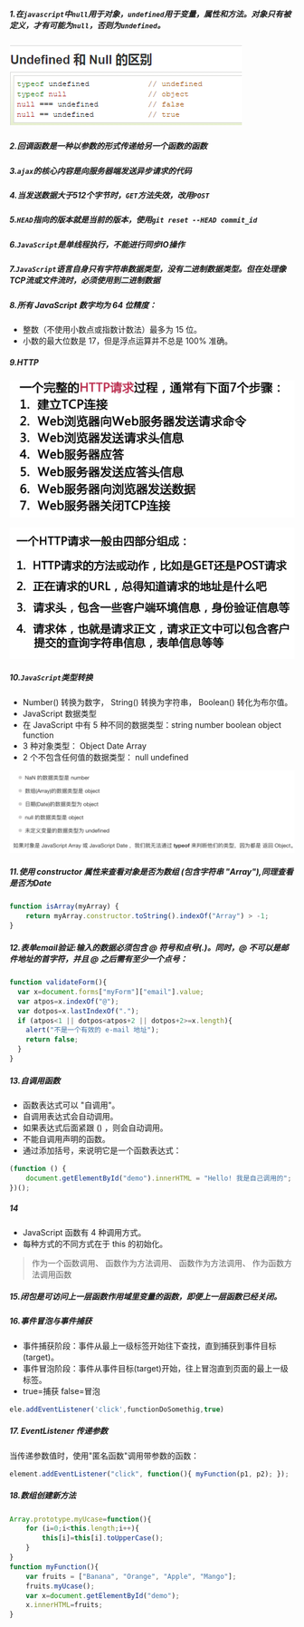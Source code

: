 ##### 1.在`javascript`中`null`用于对象，`undefined`用于变量，属性和方法。对象只有被定义，才有可能为`null`，否则为`undefined`。
##### ![](imgs/web01.png)

##### 2.回调函数是一种以参数的形式传递给另一个函数的函数

##### 3.`ajax`的核心内容是向服务器端发送异步请求的代码

##### 4.当发送数据大于512个字节时，`GET`方法失效，改用`POST`

##### 5.`HEAD`指向的版本就是当前的版本，使用`git reset --HEAD commit_id`

##### 6.`JavaScript`是单线程执行，不能进行同步IO操作

##### 7.`JavaScript`语言自身只有字符串数据类型，没有二进制数据类型。但在处理像TCP流或文件流时，必须使用到二进制数据

##### 8.所有 JavaScript 数字均为 64 位精度：
* 整数（不使用小数点或指数计数法）最多为 15 位。
* 小数的最大位数是 17，但是浮点运算并不总是 100% 准确。

##### 9.HTTP
![](imgs/web02.png)

![](imgs/web03.png)
##### 10.`JavaScript`类型转换
* Number() 转换为数字， String() 转换为字符串， Boolean() 转化为布尔值。
* JavaScript 数据类型
* 在 JavaScript 中有 5 种不同的数据类型：string number boolean object function
* 3 种对象类型： Object Date Array
* 2 个不包含任何值的数据类型： null undefined

![](imgs/web04.jpeg)
##### 11.使用 constructor 属性来查看对象是否为数组 (包含字符串 "Array"),同理查看是否为Date
```javascript
function isArray(myArray) {
    return myArray.constructor.toString().indexOf("Array") > -1;
}
```
##### 12.表单email验证:输入的数据必须包含 @ 符号和点号(.)。同时，@ 不可以是邮件地址的首字符，并且 @ 之后需有至少一个点号：
```javascript
function validateForm(){
  var x=document.forms["myForm"]["email"].value;
  var atpos=x.indexOf("@");
  var dotpos=x.lastIndexOf(".");
  if (atpos<1 || dotpos<atpos+2 || dotpos+2>=x.length){
    alert("不是一个有效的 e-mail 地址");
    return false;
  }
}
```

##### 13.自调用函数
* 函数表达式可以 "自调用"。
* 自调用表达式会自动调用。
* 如果表达式后面紧跟 () ，则会自动调用。
* 不能自调用声明的函数。
* 通过添加括号，来说明它是一个函数表达式：
```javascript
(function () {
    document.getElementById("demo").innerHTML = "Hello! 我是自己调用的";
})();
```
##### 14
* JavaScript 函数有 4 种调用方式。
* 每种方式的不同方式在于 this 的初始化。
> 作为一个函数调用、
> 函数作为方法调用、
> 函数作为方法调用、
> 作为函数方法调用函数

##### 15.闭包是可访问上一层函数作用域里变量的函数，即便上一层函数已经关闭。

##### 16.事件冒泡与事件捕获
* 事件捕获阶段：事件从最上一级标签开始往下查找，直到捕获到事件目标(target)。
* 事件冒泡阶段：事件从事件目标(target)开始，往上冒泡直到页面的最上一级标签。
* true=捕获  false=冒泡
```javascript
ele.addEventListener('click',functionDoSomethig,true)
```
##### 17. EventListener 传递参数
当传递参数值时，使用"匿名函数"调用带参数的函数：
```javascript
element.addEventListener("click", function(){ myFunction(p1, p2); });
```
##### 18.数组创建新方法
```javascript
Array.prototype.myUcase=function(){
	for (i=0;i<this.length;i++){
		this[i]=this[i].toUpperCase();
	}
}
function myFunction(){
	var fruits = ["Banana", "Orange", "Apple", "Mango"];
	fruits.myUcase();
	var x=document.getElementById("demo");
	x.innerHTML=fruits;
}
```
